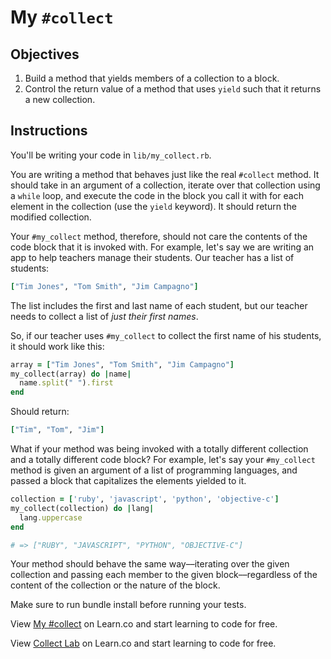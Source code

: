 # My `#collect`

## Objectives

1. Build a method that yields members of a collection to a block.
2. Control the return value of a method that uses `yield` such that it returns a new collection.

## Instructions

You'll be writing your code in `lib/my_collect.rb`.

You are writing a method that behaves just like the real `#collect` method. It should take in an argument of a collection, iterate over that collection using a `while` loop, and execute the code in the block you call it with for each element in the collection (use the `yield` keyword). It should return the modified collection.

Your `#my_collect` method, therefore, should not care the contents of the code block that it is invoked with. For example, let's say we are writing an app to help teachers manage their students. Our teacher has a list of students:

```ruby
["Tim Jones", "Tom Smith", "Jim Campagno"]
```

The list includes the first and last name of each student, but our teacher needs to collect a list of *just their first names*.

So, if our teacher uses `#my_collect` to collect the first name of his students, it should work like this:

```ruby
array = ["Tim Jones", "Tom Smith", "Jim Campagno"]
my_collect(array) do |name|
  name.split(" ").first
end
```

Should return:

```ruby
["Tim", "Tom", "Jim"]
```

What if your method was being invoked with a totally different collection and a totally different code block? For example, let's say your `#my_collect` method is given an argument of a list of programming languages, and passed a block that capitalizes the elements yielded to it.

```ruby
collection = ['ruby', 'javascript', 'python', 'objective-c']
my_collect(collection) do |lang|
  lang.uppercase
end

# => ["RUBY", "JAVASCRIPT", "PYTHON", "OBJECTIVE-C"]
```

Your method should behave the same way––iterating over the given collection and passing each member to the given block––regardless of the content of the collection or the nature of the block.


Make sure to run bundle install before running your tests.
<p data-visibility='hidden'>View <a href='https://learn.co/lessons/my-collect' title='My #collect'>My #collect</a> on Learn.co and start learning to code for free.</p>

<p class='util--hide'>View <a href='https://learn.co/lessons/my-collect'>Collect Lab</a> on Learn.co and start learning to code for free.</p>
